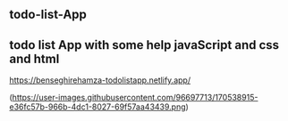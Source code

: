 ## todo-list-App
## todo list App with some help javaScript and css and html
<a>https://benseghirehamza-todolistapp.netlify.app/</a>

(https://user-images.githubusercontent.com/96697713/170538915-e36fc57b-966b-4dc1-8027-69f57aa43439.png)
